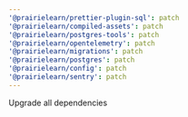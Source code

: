 ```yaml
---
'@prairielearn/prettier-plugin-sql': patch
'@prairielearn/compiled-assets': patch
'@prairielearn/postgres-tools': patch
'@prairielearn/opentelemetry': patch
'@prairielearn/migrations': patch
'@prairielearn/postgres': patch
'@prairielearn/config': patch
'@prairielearn/sentry': patch
---
```


Upgrade all dependencies
